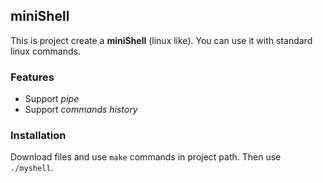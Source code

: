 ## miniShell
This is project create a **miniShell** (linux like). You can use it with standard linux commands.

### Features
- Support *pipe*
- Support *commands history*

### Installation
Download files and use `make` commands in project path. Then use `./myshell`.
